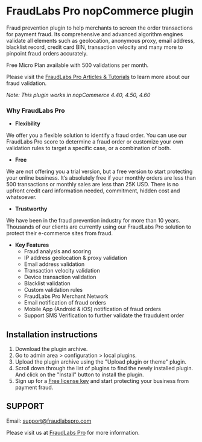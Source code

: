 # FraudLabs Pro nopCommerce plugin
Fraud prevention plugin to help merchants to screen the order transactions for payment fraud. Its comprehensive and advanced algorithm engines validate all elements such as geolocation, anonymous proxy, email address, blacklist record, credit card BIN, transaction velocity and many more to pinpoint fraud orders accurately.

Free Micro Plan available with 500 validations per month.

Please visit the [FraudLabs Pro Articles & Tutorials](https://www.fraudlabspro.com/resources/) to learn more about our fraud validation.

*Note: This plugin works in nopCommerce 4.40, 4.50, 4.60*

### Why FraudLabs Pro

* **Flexibility**

We offer you a flexible solution to identify a fraud order. You can use our FraudLabs Pro score to determine a fraud order or customize your own validation rules to target a specific case, or a combination of both.

* **Free**

We are not offering you a trial version, but a free version to start protecting your online business. It’s absolutely free if your monthly orders are less than 500 transactions or monthly sales are less than 25K USD. There is no upfront credit card information needed, commitment, hidden cost and whatsoever.

* **Trustworthy**

We have been in the fraud prevention industry for more than 10 years. Thousands of our clients are currently using our FraudLabs Pro solution to protect their e-commerce sites from fraud.

* **Key Features**
  * Fraud analysis and scoring
  * IP address geolocation & proxy validation
  * Email address validation
  * Transaction velocity validation
  * Device transaction validation
  * Blacklist validation
  * Custom validation rules
  * FraudLabs Pro Merchant Network
  * Email notification of fraud orders
  * Mobile App (Android & iOS) notification of fraud orders
  * Support SMS Verification to further validate the fraudulent order

## Installation instructions

1. Download the plugin archive.
1. Go to admin area > configuration > local plugins.
1. Upload the plugin archive using the "Upload plugin or theme" plugin.
1. Scroll down through the list of plugins to find the newly installed plugin. And click on the "Install" button to install the plugin.
1. Sign up for a [Free license key](https://www.fraudlabspro.com/pricing) and start protecting your business from payment fraud.

## SUPPORT

Email: support@fraudlabspro.com

Please visit us at [FraudLabs Pro](https://www.fraudlabspro.com/supported-platforms/nopcommerce/) for more information.
